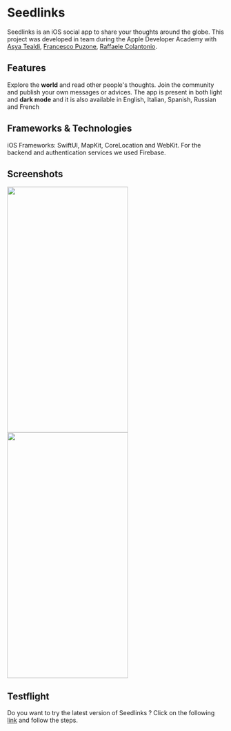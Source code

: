 
# Seedlinks
Seedlinks is an iOS social app to share your thoughts around the globe. This project was developed in team during the Apple Developer Academy with [Asya Tealdi](https://github.com/AsyaTea), [Francesco Puzone](https://github.com/morbuen), [Raffaele Colantonio](https://github.com/Rafas02).

## Features
Explore the **world** and read other people's thoughts. Join the community and publish your own messages or advices.
The app is present in both light and **dark mode** and it is also available in English, Italian, Spanish, Russian and French

## Frameworks & Technologies
iOS Frameworks: SwiftUI, MapKit, CoreLocation and WebKit. For the backend and authentication services we used Firebase.

## Screenshots
<img src="https://user-images.githubusercontent.com/94223094/157407800-98f0e5bd-6ff2-42db-a246-e0aaa42ae3be.PNG" width="280" height="570"/><img src="https://user-images.githubusercontent.com/94223094/157408929-68724c6a-8a2b-4f8a-a5d2-fc1b1c4735ea.jpeg" width="280" height="570"/>


## Testflight
Do you want to try the latest version of Seedlinks ? Click on the following [link](https://testflight.apple.com/join/TYLzqig6) and follow the steps.

